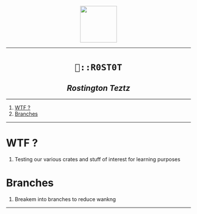<p align="center">
<img src="./pxs/g.webp" width="100">
</p>

---

<h1 align="center"><code>🤣::R0ST0T</code></h1>
<h2 align="center"><i>Rostington Teztz</i></h2>

----
1. [WTF ?](#wtf-)
2. [Branches](#branches)

----

# WTF ?

1. Testing our various crates and stuff of interest for learning purposes 


# Branches 

1. Breakem into branches to reduce wankng 

 ---